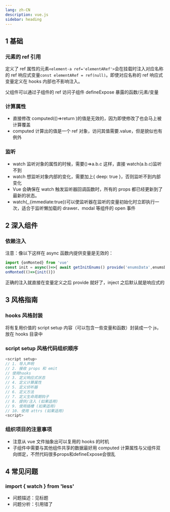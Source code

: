 ```yaml
---
lang: zh-CN
description: vue.js
sidebar: heading
---
```


## 1 基础

### 元素的 ref 引用

定义了 ref 属性的元素`<element-a ref='elementARef'>`会在挂载时注入对应名称的 ref 响应式变量`const elementARef = ref(null)`。即使对应名称的 ref 响应式变量定义在 hooks 内部也不影响注入。

父组件可以通过子组件的 ref 访问子组件 defineExpose 暴露的函数/元素/变量

### 计算属性

- 直接修改 computed(()=>return )的值是无效的，因为即使修改了也会马上被计算覆盖
- computed 计算出的值是一个 ref 对象，访问其值需要.value，但是貌似也有例外

### 监听

- watch 监听对象的属性的时候，需要()=>a.b.c 这样，直接 watch(a.b.c)监听不到
- watch 想监听对象内部的变化，需要加上{ deep: true }，否则监听不到内部变化
- Vue 会确保在 watch 触发监听器回调函数时，所有的 props 都已经更新到了最新的状态。
- watch(,,{immediate:true})可以使监听器在监听的变量初始化时立即执行一次，适合于监听懒加载的 drawer、modal 等组件的 open 事件

## 2 深入组件

### 依赖注入

注意：像以下这样在 async 函数内提供变量是无效的：

```js
import {onMonted} from 'vue'
const init = async()=>{ await getInitEnums() provide('enumsData',enumsData)}
onMonted(()=>{init()})
```

正确的注入就直接在变量定义之后 provide 就好了，inject 之后默认就是响应式的

## 3 风格指南

### hooks 风格封装

将有复用价值的 script setup 内容（可以包含一些变量和函数）封装成一个 js，放在 hooks 目录中

### script setup 风格代码组织顺序

```js
<script setup>
// 1. 导入声明
// 2. 接收 props 和 emit
// 使用hooks
// 3. 定义响应式状态
// 4. 定义计算属性
// 5. 定义侦听器
// 6. 定义方法
// 7. 定义生命周期钩子
// 8. 提供/注入 (如果适用)
// 9. 使用插槽 (如果适用)
// 10. 使用 attrs (如果适用)
<script>
```

### 组织项目的注意事项

- 注意从 vue 文件抽象出可以复用的 hooks 的时机
- 子组件中需要与其他组件共享的数据最好用 computed 计算属性与父组件双向绑定，不然代码很多props和defineExpose会很乱

## 4 常见问题

### import { watch } from 'less'

- 问题描述：见标题
- 问题分析：引用错了
